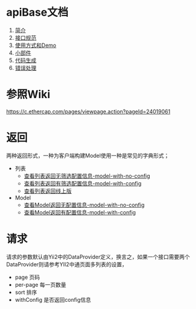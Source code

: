 # apiBase文档

1. [简介](简介.md)
2. [接口规范](接口规范.md)
2. [使用方式和Demo](使用方式和Demo.md)
2. [小部件](小部件.md)
2. [代码生成](代码生成.md)
2. [错误处理](错误处理.md)

# 参照Wiki
https://c.ethercap.com/pages/viewpage.action?pageId=24019061

# 返回

两种返回形式，一种为客户端构建Model使用一种是常见的字典形式；
- 列表
    - [查看列表返回无筛选配置信息-model-with-no-config](json/list-no-config.json)
    - [查看列表返回有筛选配置信息-model-with-config](json/list-with-config.json)
    - [查看列表返回线上版](json/list-origin.json)
- Model
    - [查看Model返回无配置信息-model-with-no-config](json/detail-with-no-config.json)
    - [查看Model返回有配置信息-model-with-config](json/detail-with-config.json)
    
# 请求

请求的参数默认由Yii2中的DataProvider定义，换言之，如果一个接口需要两个DataProvider则请参考YII2中通页面多列表的设置，

- page 页码	
- per-page 每一页数量
- sort 排序
- withConfig 是否返回config信息